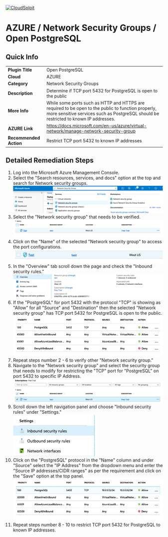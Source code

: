 [![CloudSploit](https://cloudsploit.com/img/logo-new-big-text-100.png "CloudSploit")](https://cloudsploit.com)

# AZURE / Network Security Groups / Open PostgreSQL

## Quick Info

| | |
|-|-|
| **Plugin Title** | Open PostgreSQL |
| **Cloud** | AZURE |
| **Category** | Network Security Groups |
| **Description** | Determine if TCP port 5432 for PostgreSQL is open to the public |
| **More Info** | While some ports such as HTTP and HTTPS are required to be open to the public to function properly, more sensitive services such as PostgreSQL should be restricted to known IP addresses. |
| **AZURE Link** | https://docs.microsoft.com/en-us/azure/virtual-network/manage-network-security-group |
| **Recommended Action** | Restrict TCP port 5432 to known IP addresses |

## Detailed Remediation Steps
1. Log into the Microsoft Azure Management Console.
2. Select the "Search resources, services, and docs" option at the top and search for Network security groups. </br> <img src="/resources/azure/networksecuritygroups/open-postgresql/step2.png"/>
3. Select the "Network security group" that needs to be verified. </br> <img src="/resources/azure/networksecuritygroups/open-postgresql/step3.png"/>
4. Click on the "Name" of the selected "Network security group" to access the port configurations. </br> <img src="/resources/azure/networksecuritygroups/open-postgresql/step4.png"/> 
5. In the "Overview" tab scroll down the page and check the "Inbound security rules." </br> <img src="/resources/azure/networksecuritygroups/open-postgresql/step5.png"/>
6. If the "PostgreSQL" for port 5432 with the protocol "TCP" is showing as "Allow" for all "Source" and "Destination" then the selected  "Network security group" has TCP port 5432 for PostgreSQL is open to the public. </br> <img src="/resources/azure/networksecuritygroups/open-postgresql/step6.png"/>
7. Repeat steps number 2 - 6 to verify other "Network security group." </br>
8. Navigate to the "Network security group" and select the security group that needs to modify for restricting the "TCP" port for "PostgreSQL" on port 5432 to specific IP Address.</br> <img src="/resources/azure/networksecuritygroups/open-postgresql/step8.png"/>
9. Scroll down the left navigation panel and choose "Inbound security rules" under "Settings."</br> <img src="/resources/azure/networksecuritygroups/open-postgresql/step9.png"/>
10. Click on the "PostgreSQL" protocol in the "Name" column and under "Source" select the "IP Address" from the dropdown menu and enter the "Source IP addresses/CIDR ranges" as per the requirement and click on the "Save" option at the top panel. </br> <img src="/resources/azure/networksecuritygroups/open-postgresql/step10.png"/>
11. Repeat steps number 8 - 10 to restrict TCP port 5432 for PostgreSQL to known IP addresses.</br>

